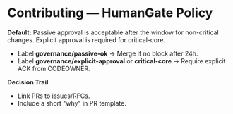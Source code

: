 # Contributing — HumanGate Policy
**Default:** Passive approval is acceptable after the window for non-critical changes. Explicit approval is required for critical-core.

- Label **governance/passive-ok** → Merge if no block after 24h.
- Label **governance/explicit-approval** or **critical-core** → Require explicit ACK from CODEOWNER.

**Decision Trail**
- Link PRs to issues/RFCs.
- Include a short "why" in PR template.

